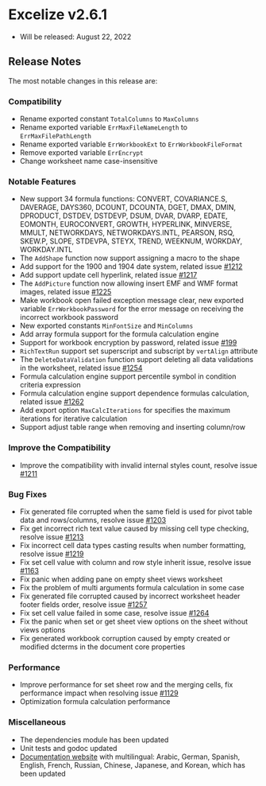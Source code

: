 # Excelize v2.6.1

* Will be released: August 22, 2022

## Release Notes

The most notable changes in this release are:

### Compatibility

* Rename exported constant `TotalColumns` to `MaxColumns`
* Rename exported variable `ErrMaxFileNameLength` to `ErrMaxFilePathLength`
* Rename exported variable `ErrWorkbookExt` to `ErrWorkbookFileFormat`
* Remove exported variable `ErrEncrypt`
* Change worksheet name case-insensitive

### Notable Features

* New support 34 formula functions: CONVERT, COVARIANCE.S, DAVERAGE, DAYS360, DCOUNT, DCOUNTA, DGET, DMAX, DMIN, DPRODUCT, DSTDEV, DSTDEVP, DSUM, DVAR, DVARP, EDATE, EOMONTH, EUROCONVERT, GROWTH, HYPERLINK, MINVERSE, MMULT, NETWORKDAYS, NETWORKDAYS.INTL, PEARSON, RSQ, SKEW.P, SLOPE, STDEVPA, STEYX, TREND, WEEKNUM, WORKDAY, WORKDAY.INTL
* The `AddShape` function now support assigning a macro to the shape
* Add support for the 1900 and 1904 date system, related issue [#1212](https://github.com/xuri/excelize/issues/1212)
* Add support update cell hyperlink, related issue [#1217](https://github.com/xuri/excelize/issues/1217)
* The `AddPicture` function now allowing insert EMF and WMF format images, related issue [#1225](https://github.com/xuri/excelize/issues/1225)
* Make workbook open failed exception message clear, new exported variable `ErrWorkbookPassword` for the error message on receiving the incorrect workbook password
* New exported constants `MinFontSize` and `MinColumns`
* Add array formula support for the formula calculation engine
* Support for workbook encryption by password, related issue [#199](https://github.com/xuri/excelize/issues/199)
* `RichTextRun` support set superscript and subscript by `vertAlign` attribute
* The `DeleteDataValidation` function support deleting all data validations in the worksheet, related issue [#1254](https://github.com/xuri/excelize/issues/1254)
* Formula calculation engine support percentile symbol in condition criteria expression
* Formula calculation engine support dependence formulas calculation, related issue [#1262](https://github.com/xuri/excelize/issues/1262)
* Add export option `MaxCalcIterations` for specifies the maximum iterations for iterative calculation
* Support adjust table range when removing and inserting column/row

### Improve the Compatibility

* Improve the compatibility with invalid internal styles count, resolve issue [#1211](https://github.com/xuri/excelize/issues/1211)

### Bug Fixes

* Fix generated file corrupted when the same field is used for pivot table data and rows/columns, resolve issue [#1203](https://github.com/xuri/excelize/issues/1203)
* Fix get incorrect rich text value caused by missing cell type checking, resolve issue [#1213](https://github.com/xuri/excelize/issues/1213)
* Fix incorrect cell data types casting results when number formatting, resolve issue [#1219](https://github.com/xuri/excelize/issues/1219)
* Fix set cell value with column and row style inherit issue, resolve issue [#1163](https://github.com/xuri/excelize/issues/1163)
* Fix panic when adding pane on empty sheet views worksheet
* Fix the problem of multi arguments formula calculation in some case
* Fix generated file corrupted caused by incorrect worksheet header footer fields order, resolve issue [#1257](https://github.com/xuri/excelize/issues/1257)
* Fix set cell value failed in some case, resolve issue [#1264](https://github.com/xuri/excelize/issues/1264)
* Fix the panic when set or get sheet view options on the sheet without views options
* Fix generated workbook corruption caused by empty created or modified dcterms in the document core properties

### Performance

* Improve performance for set sheet row and the merging cells, fix performance impact when resolving issue [#1129](https://github.com/xuri/excelize/issues/1129)
* Optimization formula calculation performance

### Miscellaneous

* The dependencies module has been updated
* Unit tests and godoc updated
* [Documentation website](https://xuri.me/excelize) with multilingual: Arabic, German, Spanish, English, French, Russian, Chinese, Japanese, and Korean, which has been updated
